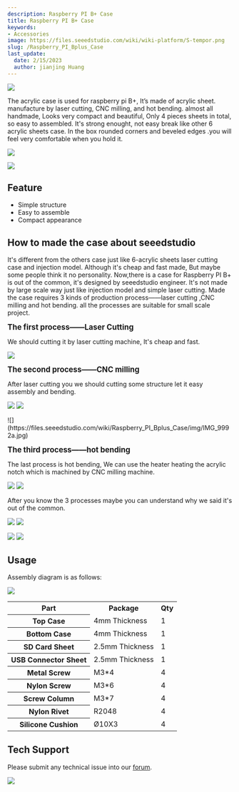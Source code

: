 ```yaml
---
description: Raspberry PI B+ Case
title: Raspberry PI B+ Case
keywords:
- Accessories
image: https://files.seeedstudio.com/wiki/wiki-platform/S-tempor.png
slug: /Raspberry_PI_Bplus_Case
last_update:
  date: 2/15/2023
  author: jianjing Huang
---
```


<!-- ---
name: Raspberry PI B+ Case
category: MakerPro
bzurl: https://www.seeedstudio.com/Rasbperry-Pi-Model-B-Case-p-2147.html
oldwikiname:  Raspberry PI B+ Case
prodimagename:
surveyurl: https://www.research.net/r/Raspberry_PI_Bplus_Case
sku:  114990084 -->

![](https://files.seeedstudio.com/wiki/Raspberry_PI_Bplus_Case/img/IMG_9955b.jpg)

The acrylic case is used for raspberry pi B+, It’s made of acrylic sheet. manufacture by laser cutting, CNC milling, and hot bending. almost all handmade, Looks very compact and beautiful, Only 4 pieces sheets in total, so easy to assembled. It's strong enought, not easy break like other 6 acrylic sheets case. In the box rounded corners and beveled edges  .you will feel very comfortable when you hold it.

![](https://files.seeedstudio.com/wiki/Raspberry_PI_Bplus_Case/img/IMG_9852.jpg)

[![](https://files.seeedstudio.com/wiki/Seeed-WiKi/docs/images/300px-Get_One_Now_Banner-ragular.png)](https://www.seeedstudio.com/depot/Rasbperry-Pi-Model-B-Case-p-2147.html)

## Feature

* Simple structure
* Easy to assemble
* Compact appearance

## How to made the case about seeedstudio

It's different from the others case just like 6-acrylic sheets laser cutting case and injection model. Although it's cheap and fast made, But maybe some people think it no personality. Now,there is a case for Raspberry PI B+ is out of the common, it's designed by seeedstudio engineer. It's not made by large scale way just like injection model and simple laser cutting. Made the case requires 3 kinds of production process——laser cutting ,CNC milling and hot bending. all the processes are suitable for small scale project.

**<big>The first process——Laser Cutting</big>**

We should cutting it by laser cutting machine, It's cheap and fast.

![](https://files.seeedstudio.com/wiki/Raspberry_PI_Bplus_Case/img/20141014201602.jpg)

**<big>The second process——CNC milling</big>**

After laser cutting you we should cutting some structure let it easy assembly and bending.

![](https://files.seeedstudio.com/wiki/Raspberry_PI_Bplus_Case/img/20141014204954.jpg)
![](https://files.seeedstudio.com/wiki/Raspberry_PI_Bplus_Case/img/20141014205015.jpg)

<div class="center"><div class="floatnone">![](https://files.seeedstudio.com/wiki/Raspberry_PI_Bplus_Case/img/IMG_9992a.jpg)</div></div>

**<big>The third process——hot bending</big>**

The last process is hot bending, We can use the heater heating the acrylic notch which is machined by CNC milling machine.

![](https://files.seeedstudio.com/wiki/Raspberry_PI_Bplus_Case/img/20141014213212.jpg)
![](https://files.seeedstudio.com/wiki/Raspberry_PI_Bplus_Case/img/20141014213752.jpg)

After you know the 3 processes maybe you can understand why we said it's out of the common.

![](https://files.seeedstudio.com/wiki/Raspberry_PI_Bplus_Case/img/IMG_9951a.jpg)
![](https://files.seeedstudio.com/wiki/Raspberry_PI_Bplus_Case/img/IMG_9974.JPG)

![](https://files.seeedstudio.com/wiki/Raspberry_PI_Bplus_Case/img/IMG_9980a.jpg)
![](https://files.seeedstudio.com/wiki/Raspberry_PI_Bplus_Case/img/IMG_9975a.jpg)

## Usage

Assembly diagram is as follows:

![](https://files.seeedstudio.com/wiki/Raspberry_PI_Bplus_Case/img/20141016191832.jpg)

<table  cellspacing="0" width="80%">
<tr>
<th scope="col"> Part
</th>
<th scope="col"> Package
</th>
<th scope="col"> Qty
</th></tr>
<tr>
<th scope="row"> Top Case
</th>
<td> 4mm Thickness
</td>
<td> 1
</td></tr>
<tr>
<th scope="row"> Bottom Case
</th>
<td> 4mm Thickness
</td>
<td> 1
</td></tr>
<tr>
<th scope="row"> SD Card Sheet
</th>
<td> 2.5mm Thickness
</td>
<td> 1
</td></tr>
<tr>
<th scope="row"> USB Connector Sheet
</th>
<td> 2.5mm Thickness
</td>
<td> 1
</td></tr>
<tr>
<th scope="row"> Metal Screw
</th>
<td> M3*4
</td>
<td> 4
</td></tr>
<tr>
<th scope="row">Nylon Screw
</th>
<td> M3*6
</td>
<td> 4
</td></tr>
<tr>
<th scope="row"> Screw Column
</th>
<td> M3*7
</td>
<td> 4
</td></tr>
<tr>
<th scope="row">Nylon Rivet
</th>
<td> R2048
</td>
<td> 4
</td></tr>
<tr>
<th scope="row"> Silicone Cushion
</th>
<td> Ø10X3
</td>
<td> 4
</td></tr></table>

## Tech Support

Please submit any technical issue into our [forum](https://forum.seeedstudio.com/). <br />
<p style={{textAlign: 'center'}}><a href="https://www.seeedstudio.com/act-4.html?utm_source=wiki&utm_medium=wikibanner&utm_campaign=newproducts" target="_blank"><img src="https://files.seeedstudio.com/wiki/Wiki_Banner/new_product.jpg" /></a></p>
